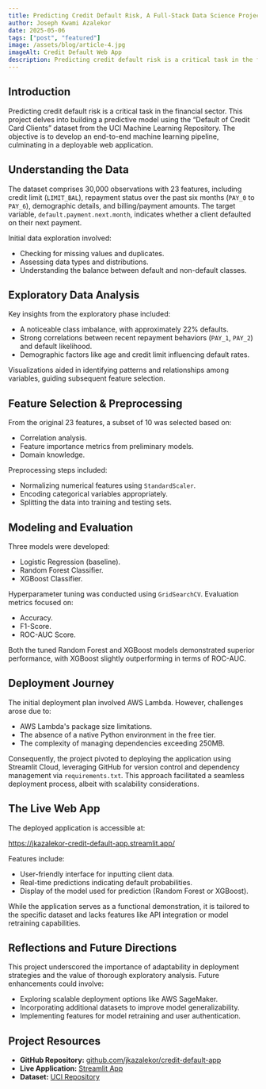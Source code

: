 ```yaml
---
title: Predicting Credit Default Risk, A Full-Stack Data Science Project
author: Joseph Kwami Azalekor
date: 2025-05-06
tags: ["post", "featured"]
image: /assets/blog/article-4.jpg
imageAlt: Credit Default Web App
description: Predicting credit default risk is a critical task in the financial sector. This project delves into building a predictive model using the "Default of Credit Card Clients" dataset from the UCI Machine Learning Repository. 
---
```


<h2>Introduction</h2>
<p>Predicting credit default risk is a critical task in the financial sector. This project delves into building a predictive model using the “Default of Credit Card Clients” dataset from the UCI Machine Learning Repository. The objective is to develop an end-to-end machine learning pipeline, culminating in a deployable web application.</p>

<h2>Understanding the Data</h2>
<p>The dataset comprises 30,000 observations with 23 features, including credit limit (<code>LIMIT_BAL</code>), repayment status over the past six months (<code>PAY_0</code> to <code>PAY_6</code>), demographic details, and billing/payment amounts. The target variable, <code>default.payment.next.month</code>, indicates whether a client defaulted on their next payment.</p>

<p>Initial data exploration involved:</p>
<ul>
  <li>Checking for missing values and duplicates.</li>
  <li>Assessing data types and distributions.</li>
  <li>Understanding the balance between default and non-default classes.</li>
</ul>

<h2>Exploratory Data Analysis</h2>
<p>Key insights from the exploratory phase included:</p>
<ul>
  <li>A noticeable class imbalance, with approximately 22% defaults.</li>
  <li>Strong correlations between recent repayment behaviors (<code>PAY_1</code>, <code>PAY_2</code>) and default likelihood.</li>
  <li>Demographic factors like age and credit limit influencing default rates.</li>
</ul>

<p>Visualizations aided in identifying patterns and relationships among variables, guiding subsequent feature selection.</p>

<h2>Feature Selection & Preprocessing</h2>
<p>From the original 23 features, a subset of 10 was selected based on:</p>
<ul>
  <li>Correlation analysis.</li>
  <li>Feature importance metrics from preliminary models.</li>
  <li>Domain knowledge.</li>
</ul>

<p>Preprocessing steps included:</p>
<ul>
  <li>Normalizing numerical features using <code>StandardScaler</code>.</li>
  <li>Encoding categorical variables appropriately.</li>
  <li>Splitting the data into training and testing sets.</li>
</ul>

<h2>Modeling and Evaluation</h2>
<p>Three models were developed:</p>
<ul>
  <li>Logistic Regression (baseline).</li>
  <li>Random Forest Classifier.</li>
  <li>XGBoost Classifier.</li>
</ul>

<p>Hyperparameter tuning was conducted using <code>GridSearchCV</code>. Evaluation metrics focused on:</p>
<ul>
  <li>Accuracy.</li>
  <li>F1-Score.</li>
  <li>ROC-AUC Score.</li>
</ul>

<p>Both the tuned Random Forest and XGBoost models demonstrated superior performance, with XGBoost slightly outperforming in terms of ROC-AUC.</p>

<h2>Deployment Journey</h2>
<p>The initial deployment plan involved AWS Lambda. However, challenges arose due to:</p>
<ul>
  <li>AWS Lambda's package size limitations.</li>
  <li>The absence of a native Python environment in the free tier.</li>
  <li>The complexity of managing dependencies exceeding 250MB.</li>
</ul>

<p>Consequently, the project pivoted to deploying the application using Streamlit Cloud, leveraging GitHub for version control and dependency management via <code>requirements.txt</code>. This approach facilitated a seamless deployment process, albeit with scalability considerations.</p>

<h2>The Live Web App</h2>
<p>The deployed application is accessible at:</p>
<p><a href="https://jkazalekor-credit-default-app.streamlit.app/">https://jkazalekor-credit-default-app.streamlit.app/</a></p>

<p>Features include:</p>
<ul>
  <li>User-friendly interface for inputting client data.</li>
  <li>Real-time predictions indicating default probabilities.</li>
  <li>Display of the model used for prediction (Random Forest or XGBoost).</li>
</ul>

<p>While the application serves as a functional demonstration, it is tailored to the specific dataset and lacks features like API integration or model retraining capabilities.</p>

<h2>Reflections and Future Directions</h2>
<p>This project underscored the importance of adaptability in deployment strategies and the value of thorough exploratory analysis. Future enhancements could involve:</p>
<ul>
  <li>Exploring scalable deployment options like AWS SageMaker.</li>
  <li>Incorporating additional datasets to improve model generalizability.</li>
  <li>Implementing features for model retraining and user authentication.</li>
</ul>

<h2>Project Resources</h2>
<ul>
  <li><strong>GitHub Repository:</strong> <a href="https://github.com/jkazalekor/credit-default-app">github.com/jkazalekor/credit-default-app</a></li>
  <li><strong>Live Application:</strong> <a href="https://jkazalekor-credit-default-app.streamlit.app/">Streamlit App</a></li>
  <li><strong>Dataset:</strong> <a href="https://archive.ics.uci.edu/dataset/350/default+of+credit+card+clients">UCI Repository</a></li>
</ul>
